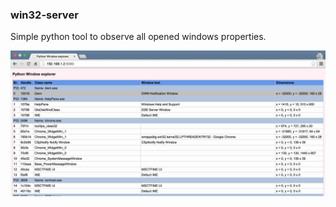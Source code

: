 ### win32-server

Simple python tool to observe all opened windows properties.

![Python Window Server](images/pw.png)
